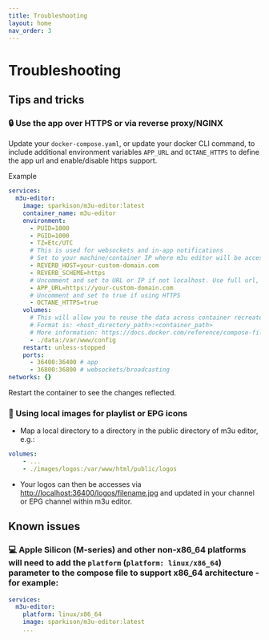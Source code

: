 ```yaml
---
title: Troubleshooting
layout: home
nav_order: 3
---
```


# Troubleshooting

## Tips and tricks

### 🔒 Use the app over HTTPS or via reverse proxy/NGINX

Update your `docker-compose.yaml`, or update your docker CLI command, to include additional environment variables `APP_URL` and `OCTANE_HTTPS` to define the app url and enable/disable https support.

Example

```yaml
services:
  m3u-editor:
    image: sparkison/m3u-editor:latest
    container_name: m3u-editor
    environment:
      - PUID=1000
      - PGID=1000
      - TZ=Etc/UTC
      # This is used for websockets and in-app notifications
      # Set to your machine/container IP where m3u editor will be accessed, if not localhost
      - REVERB_HOST=your-custom-domain.com
      - REVERB_SCHEME=https
      # Uncomment and set to URL or IP if not localhost. Use full url, including http(s)
      - APP_URL=https://your-custom-domain.com
      # Uncomment and set to true if using HTTPS
      - OCTANE_HTTPS=true
    volumes:
      # This will allow you to reuse the data across container recreates.
      # Format is: <host_directory_path>:<container_path>
      # More information: https://docs.docker.com/reference/compose-file/volumes/
      - ./data:/var/www/config
    restart: unless-stopped
    ports:
      - 36400:36400 # app
      - 36800:36800 # websockets/broadcasting
networks: {}
```

Restart the container to see the changes reflected.


### 🌄 Using local images for playlist or EPG icons

 - Map a local directory to a directory in the public directory of m3u editor, e.g.:

  ```yaml
  volumes:
      - ...
      - ./images/logos:/var/www/html/public/logos
  ```

 - Your logos can then be accesses via [http://localhost:36400/logos/filename.jpg](http://localhost:36400/logos/filename.jpg) and updated in your channel or EPG channel within m3u editor.

## Known issues

### 💻 Apple Silicon (M-series) and other non-x86_64 platforms will need to add the `platform` (`platform: linux/x86_64`) parameter to the compose file to support x86_64 architecture - for example:

```yaml
services:
  m3u-editor:
    platform: linux/x86_64
    image: sparkison/m3u-editor:latest
    ...
```
